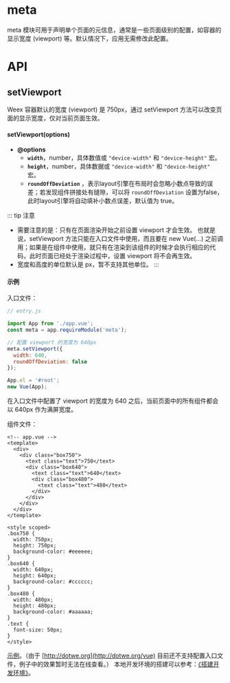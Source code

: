 # meta

meta 模块可用于声明单个页面的元信息，通常是一些页面级别的配置，如容器的显示宽度 (viewport) 等。默认情况下，应用无需修改此配置。

# API

## setViewport

Weex 容器默认的宽度 (viewport) 是 750px，通过 setViewport 方法可以改变页面的显示宽度，仅对当前页面生效。

#### setViewport(options)

* **@options**
  * **`width`**，number，具体数值或 `"device-width"` 和 `"device-height"` 宏。
  * **`height`**，number，具体数据或 `"device-width"` 和 `"device-height"` 宏。
  * **`roundOffDeviation`** <Badge text="0.20.0+ & Android Only" type="warn" vertical="middle"/>，表示layout引擎在布局时会忽略小数点导致的误差；若发现组件拼接处有缝隙，可以将 `roundOffDeviation` 设置为false，此时layout引擎将自动填补小数点误差，默认值为 true。

::: tip 注意
* 需要注意的是：只有在页面渲染开始之前设置 viewport 才会生效。 也就是说，setViewport 方法只能在入口文件中使用，而且要在 new Vue(...) 之前调用；如果是在组件中使用，就只有在渲染到该组件的时候才会执行相应的代码，此时页面已经处于渲染过程中，设置 viewport 将不会再生效。
* 宽度和高度的单位默认是 px，暂不支持其他单位。
:::

#### 示例

入口文件：

```javascript
// entry.js

import App from './app.vue';
const meta = app.requireModule('meta');

// 配置 viewport 的宽度为 640px
meta.setViewport({
  width: 640,
  roundOffDeviation: false
});

App.el = '#root';
new Vue(App);
```

在入口文件中配置了 viewport 的宽度为 640 之后，当前页面中的所有组件都会以 640px 作为满屏宽度。

组件文件：

```vue
<!-- app.vue -->
<template>
  <div>
    <div class="box750">
      <text class="text">750</text>
      <div class="box640">
        <text class="text">640</text>
        <div class="box480">
          <text class="text">480</text>
        </div>
      </div>
    </div>
  </div>
</template>

<style scoped>
.box750 {
  width: 750px;
  height: 750px;
  background-color: #eeeeee;
}
.box640 {
  width: 640px;
  height: 640px;
  background-color: #cccccc;
}
.box480 {
  width: 480px;
  height: 480px;
  background-color: #aaaaaa;
}
.text {
  font-size: 50px;
}
</style>
```

[示例](http://dotwe.org/vue/76e5656fb735fcca0c78facbd1edcde3)。（由于 [http://dotwe.org](http://dotwe.org/vue) 目前还不支持配置入口文件，例子中的效果暂时无法在线查看。）
本地开发环境的搭建可以参考：[《搭建开发环境》](http://weex-project.io/cn/guide/set-up-env.html)。
